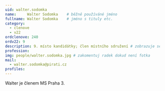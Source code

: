 ```yaml
---
uid: walter.sodomka
name:     Walter Sodomka  	# běžně používáné jméno
fullname: Walter Sodomka  	# jméno s tituly etc.
category:
  - clenove
  - v22
ordclenove: 240
ordv22: 9
description: 9. místo kandidátky; člen místního sdružení # zobrazuje se v lide
profession: 
img: people/walter.sodomka.jpg # zakomentuj radek dokud není fotka
mail:
  - walter.sodomka@pirati.cz
profiles:
---
```


Walter je členem MS Praha 3.
